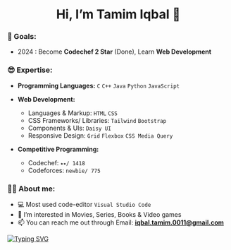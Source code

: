 <h1 align="center"> Hi, I’m Tamim Iqbal 👋 </h1>

<!---
- 🌱 
---> 
### 🎯 Goals:
- 2024 : Become **Codechef 2 Star** (Done), Learn **Web Development**
<!---
- 2024 🎯:  
---> 
### 😎 Expertise:
- **Programming Languages:** `C` `C++` `Java` `Python` `JavaScript`
- **Web Development:**
  - Languages & Markup: `HTML` `CSS`
  - CSS Frameworks/ Libraries: `Tailwind` `Bootstrap`
  - Components & UIs: `Daisy UI`
  <!---
  - Javascript Framworks/Libraries:
  - Databases: `MySQL`
  --->
  <!---
  - Design : `UI/UX`
  - Tools & Software: `GitHub` `Pixso` `Figma`
  --->
  - Responsive Design: `Grid` `Flexbox` `CSS Media Query` 

- **Competitive Programming:**
  - Codechef: `⭑⭑/ 1418`
  - Codeforces: `newbie/ 775`

### 🐻‍❄ About me:
- 💻 Most used code-editor `Visual Studio Code`
- 👀 I’m interested in Movies, Series, Books & Video games 
- 📫 You can reach me out through Email: **iqbal.tamim.0011@gmail.com**

[![Typing SVG](https://readme-typing-svg.demolab.com?font=poppins&weight=800&size=32&pause=1000&color=F75311&background=D7FF2D00&center=true&vCenter=true&width=1000&height=100&lines=Don't+Forget+to+Click+Follow+😊)](https://github.com/Tamiim-Iqbal)

